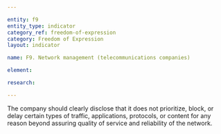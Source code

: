 ```yaml
---

entity: f9
entity_type: indicator
category_ref: freedom-of-expression
category: Freedom of Expression
layout: indicator

name: F9. Network management (telecommunications companies)

element: 

research: 

---
```


The company should clearly disclose that it does not prioritize, block, or delay certain types of traffic, applications, protocols, or content for any reason beyond assuring quality of service and reliability of the network.